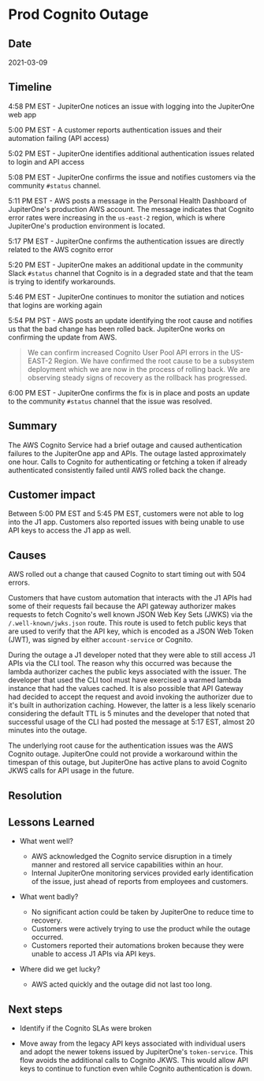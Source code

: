 # Prod Cognito Outage

## Date

2021-03-09

## Timeline

4:58 PM EST - JupiterOne notices an issue with logging into the JupiterOne web app

5:00 PM EST - A customer reports authentication issues and their automation
failing (API access)

5:02 PM EST - JupiterOne identifies additional authentication issues related to login and API access

5:08 PM EST - JupiterOne confirms the issue and notifies customers via the community `#status`
channel.

5:11 PM EST - AWS posts a message in the Personal Health Dashboard of JupiterOne's production AWS account.
The message indicates that Cognito error rates were increasing in the `us-east-2` region, 
which is where JupiterOne's production environment is located.

5:17 PM EST - JupiterOne confirms the authentication issues are directly related to the AWS cognito error

5:20 PM EST - JupiterOne makes an additional update in the community Slack `#status`
channel that Cognito is in a degraded state and that the team is trying to
identify workarounds.

5:46 PM EST - JupiterOne continues to monitor the sutiation and notices that logins are working again

5:54 PM PST - AWS posts an update identifying the root cause and notifies us that the bad change
has been rolled back. JupiterOne works on confirming the update from AWS. 

> We can confirm increased Cognito User Pool API errors in the US-EAST-2 Region.
> We have confirmed the root cause to be a subsystem deployment which we are now
> in the process of rolling back. We are observing steady signs of recovery as
> the rollback has progressed.

6:00 PM EST - JupiterOne confirms the fix is in place and posts an update to the community `#status`
channel that the issue was resolved.

## Summary

The AWS Cognito Service had a brief outage and caused authentication failures
to the JupiterOne app and APIs. The outage lasted
approximately one hour. Calls to Cognito for authenticating or fetching a token
if already authenticated consistently failed until AWS rolled back the change.

## Customer impact

Between 5:00 PM EST and 5:45 PM EST, customers were not able to log into the J1
app. Customers also reported issues with being unable to use API keys to access
the J1 app as well.

## Causes

AWS rolled out a change that caused Cognito to start timing out with 504 errors.

Customers that have custom automation that interacts with the J1 APIs had some
of their requests fail because the API gateway authorizer makes requests to
fetch Cognito's well known JSON Web Key Sets (JWKS) via the
`/.well-known/jwks.json` route. This route is used to fetch public keys that are
used to verify that the API key, which is encoded as a JSON Web Token (JWT), was
signed by either `account-service` or Cognito.

During the outage a J1 developer noted that they were able to still access J1 APIs via the CLI
tool. The reason why this occurred was because the lambda authorizer caches the
public keys associated with the issuer. The developer that used the CLI tool
must have exercised a warmed lambda instance that had the values
cached. It is also possible that API Gateway had decided to accept the request
and avoid invoking the authorizer due to it's built in authorization caching.
However, the latter is a less likely scenario considering the default TTL is 5
minutes and the developer that noted that successful usage of the CLI had posted
the message at 5:17 EST, almost 20 minutes into the outage.

The underlying root cause for the authentication issues was the AWS Cognito outage.
JupiterOne could not provide a workaround within the timespan of this outage,
but JupiterOne has active plans to avoid Cognito JKWS calls for API usage
in the future.

## Resolution

## Lessons Learned

-   What went well?

    -   AWS acknowledged the Cognito service disruption in a timely manner and restored all
        service capabilities within an hour.
    -   Internal JupiterOne monitoring services provided early identification of the issue,
        just ahead of reports from employees and customers.

-   What went badly?

    -   No significant action could be taken by JupiterOne to reduce time to recovery.
    -   Customers were actively trying to use the product while the outage
        occurred.
    -   Customers reported their automations broken because they were unable
        to access J1 APIs via API keys.

*   Where did we get lucky?

    -   AWS acted quickly and the outage did not last too long.

## Next steps

-   Identify if the Cognito SLAs were broken

-   Move away from the legacy API keys associated with individual users and adopt the newer tokens
    issued by JupiterOne's `token-service`. This flow avoids the additional calls to Cognito JKWS.
    This would allow API keys to continue to function even while Cognito authentication is down.
